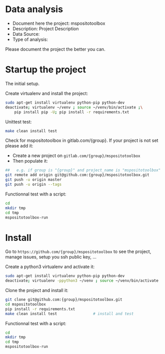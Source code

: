 # Data analysis
- Document here the project: mspositotoolbox
- Description: Project Description
- Data Source:
- Type of analysis:

Please document the project the better you can.

# Startup the project

The initial setup.

Create virtualenv and install the project:
```bash
sudo apt-get install virtualenv python-pip python-dev
deactivate; virtualenv ~/venv ; source ~/venv/bin/activate ;\
    pip install pip -U; pip install -r requirements.txt
```

Unittest test:
```bash
make clean install test
```

Check for mspositotoolbox in gitlab.com/{group}.
If your project is not set please add it:

- Create a new project on `gitlab.com/{group}/mspositotoolbox`
- Then populate it:

```bash
##   e.g. if group is "{group}" and project_name is "mspositotoolbox"
git remote add origin git@github.com:{group}/mspositotoolbox.git
git push -u origin master
git push -u origin --tags
```

Functionnal test with a script:

```bash
cd
mkdir tmp
cd tmp
mspositotoolbox-run
```

# Install

Go to `https://github.com/{group}/mspositotoolbox` to see the project, manage issues,
setup you ssh public key, ...

Create a python3 virtualenv and activate it:

```bash
sudo apt-get install virtualenv python-pip python-dev
deactivate; virtualenv -ppython3 ~/venv ; source ~/venv/bin/activate
```

Clone the project and install it:

```bash
git clone git@github.com:{group}/mspositotoolbox.git
cd mspositotoolbox
pip install -r requirements.txt
make clean install test                # install and test
```
Functionnal test with a script:

```bash
cd
mkdir tmp
cd tmp
mspositotoolbox-run
```
